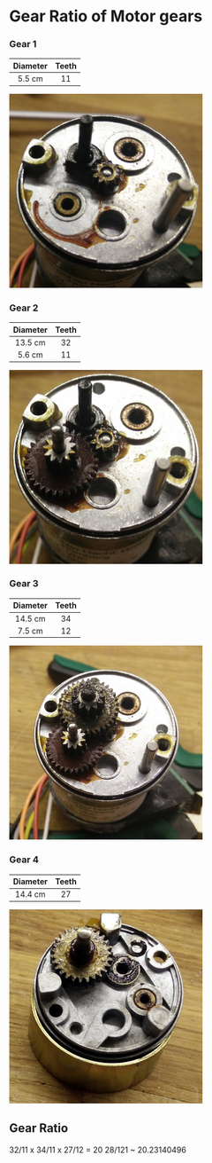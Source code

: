 # Gear Ratio of Motor gears

### Gear 1
| Diameter | Teeth |
| :------: | :---: |
| 5.5 cm   | 11    |

![Gear 1](images/gear_1_lowres.jpg)

### Gear 2
| Diameter | Teeth |
| :------: | :---: |
| 13.5 cm  | 32    |
|  5.6 cm  | 11    |

![Gear 2](images/gear_2_lowres.jpg)

### Gear 3
| Diameter | Teeth |
| :------: | :---: |
| 14.5 cm  | 34    |
|  7.5 cm  | 12    |

![Gear 3](images/gear_3_lowres.jpg)

### Gear 4
| Diameter | Teeth |
| :------: | :---: |
| 14.4 cm  | 27    |

![Gear 4](images/gear_4_lowres.jpg)

## Gear Ratio

32/11 x 34/11 x 27/12 = 20 28/121 ~ 20.23140496
